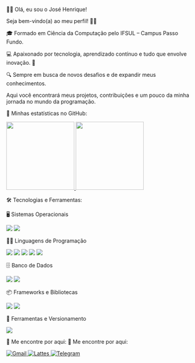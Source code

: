 🧑‍💻 Olá, eu sou o José Henrique!

Seja bem-vindo(a) ao meu perfil! 👋✨

🎓 Formado em Ciência da Computação pelo IFSUL – Campus Passo Fundo.

💻 Apaixonado por tecnologia, aprendizado contínuo e tudo que envolve inovação. 🚀

🔍 Sempre em busca de novos desafios e de expandir meus conhecimentos.

Aqui você encontrará meus projetos, contribuições e um pouco da minha jornada no mundo da programação.


🚀 Minhas estatísticas no GitHub:
<div align="left"> <a href="https://github.com/josehpg98"> <img height="180em" src="https://github-readme-stats.vercel.app/api?username=josehpg98&show_icons=true&theme=dark&include_all_commits=true&count_private=true"/> <img height="180em" src="https://github-readme-stats.vercel.app/api/top-langs/?username=josehpg98&layout=compact&langs_count=7&theme=dark"/> </a> </div>


🛠️ Tecnologias e Ferramentas:

🖥️ Sistemas Operacionais
<div align="left"> <img src="https://img.shields.io/badge/Linux-FCC624?style=for-the-badge&logo=linux&logoColor=black"/> <img src="https://img.shields.io/badge/Windows-0078D6?style=for-the-badge&logo=windows&logoColor=white"/> </div>

👨‍💻 Linguagens de Programação
<div align="left"> <img src="https://img.shields.io/badge/C-A8B9CC?style=for-the-badge&logo=c&logoColor=black"/> <img src="https://img.shields.io/badge/C++-00599C?style=for-the-badge&logo=c%2B%2B&logoColor=white"/> <img src="https://img.shields.io/badge/Java-007396?style=for-the-badge&logo=java&logoColor=white"/> <img src="https://img.shields.io/badge/JavaScript-F7DF1E?style=for-the-badge&logo=javascript&logoColor=black"/> <img src="https://img.shields.io/badge/Python-3776AB?style=for-the-badge&logo=python&logoColor=white"/> </div>

🗄️ Banco de Dados
<div align="left"> <img src="https://img.shields.io/badge/PostgreSQL-4169E1?style=for-the-badge&logo=postgresql&logoColor=white"/> <img src="https://img.shields.io/badge/SQL-4479A1?style=for-the-badge&logo=database&logoColor=white"/> </div>

📦 Frameworks e Bibliotecas
<div align="left"> <img src="https://img.shields.io/badge/Node.js-339933?style=for-the-badge&logo=nodedotjs&logoColor=white"/> <img src="https://img.shields.io/badge/React-20232A?style=for-the-badge&logo=react&logoColor=61DAFB"/> </div>

🔧 Ferramentas e Versionamento
<div align="left"> <img src="https://img.shields.io/badge/Git-F05032?style=for-the-badge&logo=git&logoColor=white"/> </div>

🔗 Me encontre por aqui:
🔗 Me encontre por aqui:
<div align="left"> <a href="mailto:josehpaludo.work@gmail.com"> <img src="https://img.shields.io/badge/Gmail-D14836?style=for-the-badge&logo=gmail&logoColor=white" alt="Gmail"/> </a> <a href="http://lattes.cnpq.br/6678060562438946" target="_blank"> <img src="https://img.shields.io/badge/Lattes-0072C6?style=for-the-badge&logo=readcv&logoColor=white" alt="Lattes"/> </a> <a href="https://t.me/josehpg98" target="_blank"> <img src="https://img.shields.io/badge/Telegram-26A5E4?style=for-the-badge&logo=telegram&logoColor=white" alt="Telegram"/> </a> </div>


  
